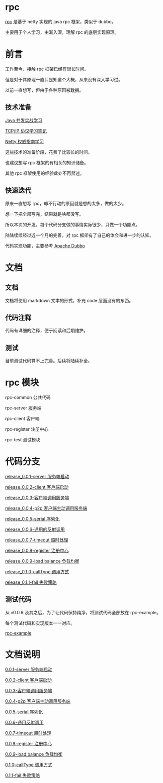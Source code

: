 # rpc

[rpc](https://github.com/houbb/rpc) 是基于 netty 实现的 java rpc 框架，类似于 dubbo。

主要用于个人学习，由渐入深，理解 rpc 的底层实现原理。

# 前言

工作至今，接触 rpc 框架已经有很长时间。

但是对于其原理一直只是知道个大概，从来没有深入学习过。

以前一直想写，但由于各种原因被耽搁。

## 技术准备

[Java 并发实战学习](https://houbb.github.io/2019/01/18/jcip-00-overview)

[TCP/IP 协议学习笔记](https://houbb.github.io/2019/04/05/protocol-tcp-ip-01-overview-01)

[Netty 权威指南学习](https://houbb.github.io/2019/05/10/netty-definitive-gudie-00-overview)

这些技术的准备阶段，花费了比较长的时间。

也建议想写 rpc 框架的有相关的知识储备。

其他 rpc 框架使用的经验此处不再赘述。

## 快速迭代

原来一直想写 rpc，却不行动的原因就是想的太多，做的太少。

想一下把全部写完，结果就是啥都没写。

所以本次的开发，每个代码分支做的事情实际很少，只做一个功能点。

陆陆续续经过近一个月的完善，对 rpc 框架有了自己的体会和进一步的认知。

代码实现功能，主要参考 [Apache Dubbo](http://dubbo.apache.org/en-us/)

# 文档

## 文档

文档将使用 markdown 文本的形式，补充 code 层面没有的东西。

## 代码注释

代码有详细的注释，便于阅读和后期维护。

## 测试

目前测试代码算不上完善。后续将陆续补全。

# rpc 模块

rpc-common 公共代码

rpc-server 服务端

rpc-client 客户端

rpc-register 注册中心

rpc-test 测试模块

# 代码分支

[release_0.0.1-server 服务端启动](https://github.com/houbb/rpc/tree/release_0.0.1)

[release_0.0.2-client 客戶端启动](https://github.com/houbb/rpc/tree/release_0.0.2)

[release_0.0.3-客户端调用服务端](https://github.com/houbb/rpc/tree/release_0.0.3)

[release_0.0.4-p2p 客户端主动调用服务端](https://github.com/houbb/rpc/tree/release_0.0.4)

[release_0.0.5-serial 序列化](https://github.com/houbb/rpc/tree/release_0.0.5)

[release_0.0.6-通用的反射调用](https://github.com/houbb/rpc/tree/release_0.0.6)

[release_0.0.7-timeout 超时处理](https://github.com/houbb/rpc/tree/release_0.0.7)

[release_0.0.8-register 注册中心](https://github.com/houbb/rpc/tree/release_0.0.8)

[release_0.0.9-load balance 负载均衡](https://github.com/houbb/rpc/tree/release_0.0.9)

[release_0.1.0-callType 调用方式](https://github.com/houbb/rpc/tree/release_0.1.0)

[release_0.1.1-fail 失败策略](https://github.com/houbb/rpc/tree/release_0.1.1)


## 测试代码

从 v0.0.6 及其之后，为了让代码保持纯净，将测试代码全部放在 rpc-example。

每个测试代码和实现版本一一对应。

[rpc-example](https://github.com/houbb/rpc-example)

# 文档说明

[0.0.1-server 服务端启动](https://github.com/houbb/rpc/blob/master/doc/dev/0.0.1-server%20服务端启动.md)

[0.0.2-client 客戶端启动](https://github.com/houbb/rpc/blob/master/doc/dev/0.0.2-client%20客户端启动.md)

[0.0.3-客户端调用服务端](https://github.com/houbb/rpc/blob/master/doc/dev/0.0.3-客户端调用服务端.md)

[0.0.4-p2p 客户端主动调用服务端](https://github.com/houbb/rpc/blob/master/doc/dev/0.0.4-p2p客户端主动调用服务端.md)

[0.0.5-serial 序列化](https://github.com/houbb/rpc/blob/master/doc/dev/0.0.5-serial序列化.md)

[0.0.6-通用反射调用](https://github.com/houbb/rpc/blob/master/doc/dev/0.0.6-通用反射调用.md)

[0.0.7-timeout 超时处理](https://github.com/houbb/rpc/blob/master/doc/dev/0.0.7-timeout超时处理.md)

[0.0.8-register 注册中心](https://github.com/houbb/rpc/blob/master/doc/dev/0.0.8-register注册中心.md)

[0.0.9-load balance 负载均衡](https://github.com/houbb/rpc/blob/master/doc/dev/0.0.9-load-balance-负载均衡.md)

[0.1.0-callType 调用方式](https://github.com/houbb/rpc/blob/master/doc/dev/0.1.0-callType调用方式.md)

[0.1.1-fail 失败策略](https://github.com/houbb/rpc/blob/master/doc/dev/0.1.1-fail失败策略)
